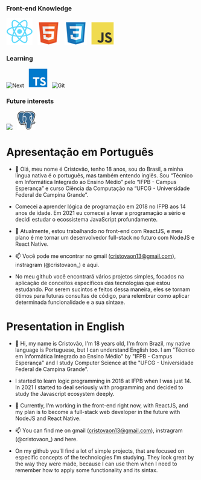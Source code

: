 ### Front-end Knowledge
<img src="https://raw.githubusercontent.com/devicons/devicon/master/icons/react/react-original.svg" alt="React" width="70"> &nbsp;
<img src="https://raw.githubusercontent.com/devicons/devicon/master/icons/html5/html5-original.svg" alt="HTML" width="60"> &nbsp;
<img src="https://raw.githubusercontent.com/devicons/devicon/master/icons/css3/css3-original.svg" alt="CSS" width="60"> &nbsp;
<img src="https://raw.githubusercontent.com/devicons/devicon/master/icons/javascript/javascript-original.svg" alt="JavaScript" width="60"> &nbsp;

### Learning
<img src="https://camo.githubusercontent.com/92ec9eb7eeab7db4f5919e3205918918c42e6772562afb4112a2909c1aaaa875/68747470733a2f2f6173736574732e76657263656c2e636f6d2f696d6167652f75706c6f61642f76313630373535343338352f7265706f7369746f726965732f6e6578742d6a732f6e6578742d6c6f676f2e706e67" alt="Next" width="50"> &nbsp;
<img src="https://raw.githubusercontent.com/devicons/devicon/master/icons/typescript/typescript-original.svg" alt="Typescript" width="50"> &nbsp;
<img src="https://upload.wikimedia.org/wikipedia/commons/thumb/3/3f/Git_icon.svg/97px-Git_icon.svg.png" alt="Git" width="50"> &nbsp;


### Future interests
<img src="https://cdn.iconscout.com/icon/free/png-512/node-js-1-1174935.png" width="50"> &nbsp;
<img src="https://raw.githubusercontent.com/devicons/devicon/master/icons/postgresql/postgresql-original.svg" width="50"> &nbsp;

# Apresentação em Português

- 👋 Olá, meu nome é Cristovão, tenho 18 anos, sou do Brasil, a minha língua nativa é o português, mas também entendo inglês. Sou “Técnico em Informática Integrado ao Ensino Médio” pelo “IFPB - Campus Esperança” e curso Ciência da Computação na “UFCG - Universidade Federal de Campina Grande”.
- Comecei a aprender lógica de programação em 2018 no IFPB aos 14 anos de idade. Em 2021 eu comecei a levar a programação a sério e decidi estudar o ecossistema JavaScript profundamente. 

- 🌱 Atualmente, estou trabalhando no front-end com ReactJS, e meu plano é me tornar um desenvolvedor full-stack no futuro com NodeJS e React Native.

- 📫 Você pode me encontrar no gmail (cristovaon13@gmail.com), instragram (@cristovaon_) e aqui.

- No meu github você encontrará vários projetos simples, focados na aplicação de conceitos específicos das tecnologias que estou estudando. Por serem sucintos e feitos dessa maneira, eles se tornam ótimos para futuras consultas de código, para relembrar como aplicar determinada funcionalidade e a sua sintaxe.

# Presentation in English
- 👋 Hi, my name is Cristovão,  I'm 18 years old, I'm from Brazil, my native language is Portuguese, but I can understand English too. I am "Técnico em Informática Integrado ao Ensino Médio" by "IFPB - Campus Esperança" and I study Computer Science at the "UFCG - Universidade Federal de Campina Grande".
- I started to learn logic programming in 2018 at IFPB when I was just 14. In 2021 I started to deal seriously with programming and decided to study the Javascript ecosystem deeply.

- 🌱 Currently, I'm working in the front-end right now, with ReactJS, and my plan is to become a full-stack web developer in the future with NodeJS and React Native.

- 📫 You can find me on gmail (cristovaon13@gmail.com), instragram (@cristovaon_) and here.

- On my github you'll find a lot of simple projects, that are focused on especific concepts of the technologies I'm studying. They look great by the way they were made, because I can use them when I need to remember how to apply some functionality and its sintax.
<!---
Crisnzx/Crisnzx is a ✨ special ✨ repository because its `README.md` (this file) appears on your GitHub profile.
You can click the Preview link to take a look at your changes.
--->

